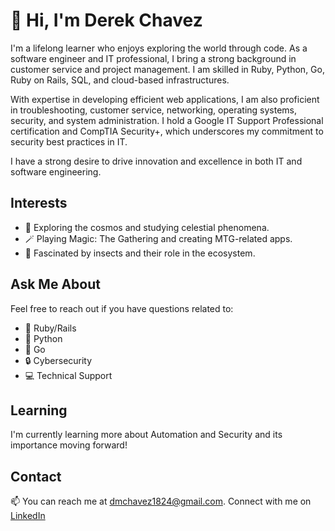 # 👋 Hi, I'm Derek Chavez

I'm a lifelong learner who enjoys exploring the world through code. As a software engineer and IT professional, I bring a strong background in customer service and project management. I am skilled in Ruby, Python, Go, Ruby on Rails, SQL, and cloud-based infrastructures.

With expertise in developing efficient web applications, I am also proficient in troubleshooting, customer service, networking, operating systems, security, and system administration. I hold a Google IT Support Professional certification and CompTIA Security+, which underscores my commitment to security best practices in IT.

I have a strong desire to drive innovation and excellence in both IT and software engineering.

## Interests

- 🌌 Exploring the cosmos and studying celestial phenomena.
- 🪄 Playing Magic: The Gathering and creating MTG-related apps.
- 🦋 Fascinated by insects and their role in the ecosystem.

## Ask Me About

Feel free to reach out if you have questions related to:

- 💎 Ruby/Rails
- 🐍 Python
- 🐹 Go
- 🔒 Cybersecurity
- 💻 Technical Support

## Learning

I'm currently learning more about Automation and Security and its importance moving forward!

## Contact

📫 You can reach me at dmchavez1824@gmail.com. Connect with me on [LinkedIn](https://www.linkedin.com/in/derek-chavez/)

<!---
DChavez18/DChavez18 is a ✨ special ✨ repository because its `README.md` (this file) appears on your GitHub profile.
You can click the Preview link to take a look at your changes.
--->
